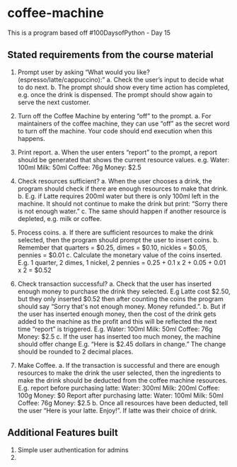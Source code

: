 # coffee-machine
This is a program based off #100DaysofPython - Day 15

## Stated requirements from the course material
1. Prompt user by asking “What would you like? (espresso/latte/cappuccino):”
  a. Check the user’s input to decide what to do next.
  b. The prompt should show every time action has completed, e.g. once the drink is dispensed. The prompt should show again to serve the next customer.

2. Turn off the Coffee Machine by entering “off” to the prompt.
  a. For maintainers of the coffee machine, they can use “off” as the secret word to turn off the machine. Your code should end execution when this happens.

3. Print report.
  a. When the user enters “report” to the prompt, a report should be generated that shows the current resource values. e.g.
    Water: 100ml
    Milk: 50ml
    Coffee: 76g
    Money: $2.5

4. Check resources sufficient?
  a. When the user chooses a drink, the program should check if there are enough resources to make that drink.
  b. E.g. if Latte requires 200ml water but there is only 100ml left in the machine. It should not continue to make the drink but print: “Sorry there is not enough water.”
  c. The same should happen if another resource is depleted, e.g. milk or coffee.

5. Process coins.
  a. If there are sufficient resources to make the drink selected, then the program should prompt the user to insert coins.
  b. Remember that quarters = $0.25, dimes = $0.10, nickles = $0.05, pennies = $0.01
  c. Calculate the monetary value of the coins inserted. E.g. 1 quarter, 2 dimes, 1 nickel, 2 pennies = 0.25 + 0.1 x 2 + 0.05 + 0.01 x 2 = $0.52

6. Check transaction successful?
  a. Check that the user has inserted enough money to purchase the drink they selected. E.g Latte cost $2.50, but they only inserted $0.52 then after counting the coins the program should say “Sorry that's not enough money. Money refunded.”.
  b. But if the user has inserted enough money, then the cost of the drink gets added to the machine as the profit and this will be reflected the next time “report” is triggered. E.g.
    Water: 100ml
    Milk: 50ml
    Coffee: 76g
    Money: $2.5
  c. If the user has inserted too much money, the machine should offer change E.g. “Here is $2.45 dollars in change.” The change should be rounded to 2 decimal places.

7. Make Coffee.
  a. If the transaction is successful and there are enough resources to make the drink the user selected, then the ingredients to make the drink should be deducted from the coffee machine resources. E.g. report before purchasing latte:
    Water: 300ml
    Milk: 200ml
    Coffee: 100g
    Money: $0
  Report after purchasing latte:
    Water: 100ml
    Milk: 50ml
    Coffee: 76g
    Money: $2.5
  b. Once all resources have been deducted, tell the user “Here is your latte. Enjoy!”. If latte was their choice of drink.

## Additional Features built
1. Simple user authentication for admins
2. 
